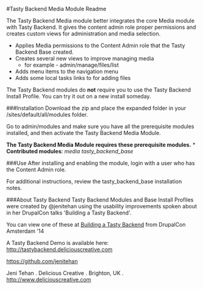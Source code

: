 
#Tasty Backend Media Module Readme

The Tasty Backend Media module better integrates the core Media module with Tasty Backend.  It gives the content admin role proper permissions and creates custom views for administration and media selection.


* Applies Media permissions to the Content Admin role that the Tasty Backend Base created.
* Creates several new views to improve managing media
   * for example - admin/manage/files/list
* Adds menu items to the navigation menu
* Adds some local tasks links to for adding files


The Tasty Backend modules do **not** require you to use the Tasty Backend Install Profile. You can try it out on a new install someday.

###Installation
Download the zip and place the expanded folder in your /sites/default/all/modules folder.

Go to admin/modules and make sure you have all the prerequisite modules installed, and then activate the Tasty Backend Media Module.

**The Tasty Backend Media Module requires these prerequisite modules.**
    * **Contributed modules**:  *media* *tasty_backend_base*

###Use
After installing and enabling the module, login with a user who has the Content Admin role. 

For additional instructions, review the tasty_backend_base installation notes.

###About Tasty Backend
Tasty Backend Modules and Base Install Profiles were created by @jenitehan using the usability improvements spoken about in her DrupalCon talks 'Building a Tasty Backend'.

You can view one of these at [Building a Tasty Backend](https://amsterdam2014.drupal.org/session/building-tasty-backend.html) from DrupalCon Amsterdam '14

A Tasty Backend Demo is available here: http://tastybackend.deliciouscreative.com

https://github.com/jenitehan

Jeni Tehan . Delicious Creative . Brighton, UK .
http://www.deliciouscreative.com
